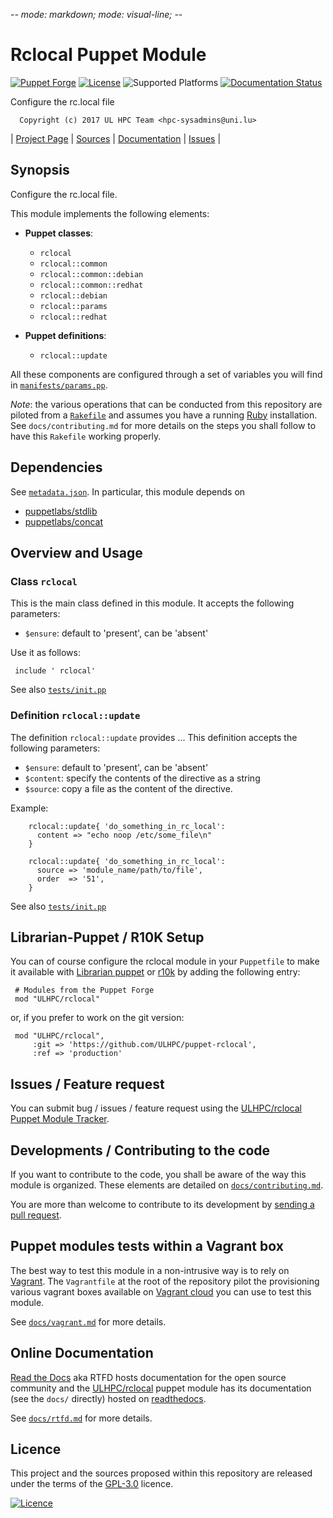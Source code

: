 -*- mode: markdown; mode: visual-line;  -*-

# Rclocal Puppet Module 

[![Puppet Forge](http://img.shields.io/puppetforge/v/ULHPC/rclocal.svg)](https://forge.puppetlabs.com/ULHPC/rclocal)
[![License](http://img.shields.io/:license-GPL3.0-blue.svg)](LICENSE)
![Supported Platforms](http://img.shields.io/badge/platform-debian|centos-lightgrey.svg)
[![Documentation Status](https://readthedocs.org/projects/ulhpc-puppet-rclocal/badge/?version=latest)](https://readthedocs.org/projects/ulhpc-puppet-rclocal/?badge=latest)

Configure the rc.local file

      Copyright (c) 2017 UL HPC Team <hpc-sysadmins@uni.lu>
      

| [Project Page](https://github.com/ULHPC/puppet-rclocal) | [Sources](https://github.com/ULHPC/puppet-rclocal) | [Documentation](https://ulhpc-puppet-rclocal.readthedocs.org/en/latest/) | [Issues](https://github.com/ULHPC/puppet-rclocal/issues) |

## Synopsis

Configure the rc.local file.

This module implements the following elements: 

* __Puppet classes__:
    - `rclocal` 
    - `rclocal::common` 
    - `rclocal::common::debian` 
    - `rclocal::common::redhat` 
    - `rclocal::debian` 
    - `rclocal::params` 
    - `rclocal::redhat` 

* __Puppet definitions__: 
    - `rclocal::update` 

All these components are configured through a set of variables you will find in
[`manifests/params.pp`](manifests/params.pp). 

_Note_: the various operations that can be conducted from this repository are piloted from a [`Rakefile`](https://github.com/ruby/rake) and assumes you have a running [Ruby](https://www.ruby-lang.org/en/) installation.
See `docs/contributing.md` for more details on the steps you shall follow to have this `Rakefile` working properly. 

## Dependencies

See [`metadata.json`](metadata.json). In particular, this module depends on 

* [puppetlabs/stdlib](https://forge.puppetlabs.com/puppetlabs/stdlib)
* [puppetlabs/concat](https://forge.puppetlabs.com/puppetlabs/concat)

## Overview and Usage

### Class `rclocal`

This is the main class defined in this module.
It accepts the following parameters: 

* `$ensure`: default to 'present', can be 'absent'

Use it as follows:

     include ' rclocal'

See also [`tests/init.pp`](tests/init.pp)


### Definition `rclocal::update`

The definition `rclocal::update` provides ...
This definition accepts the following parameters:

* `$ensure`: default to 'present', can be 'absent'
* `$content`: specify the contents of the directive as a string
* `$source`: copy a file as the content of the directive.

Example:

        rclocal::update{ 'do_something_in_rc_local':
          content => "echo noop /etc/some_file\n"
        }

        rclocal::update{ 'do_something_in_rc_local':
          source => 'module_name/path/to/file',
          order  => '51',
        }

See also [`tests/init.pp`](tests/init.pp)


## Librarian-Puppet / R10K Setup

You can of course configure the rclocal module in your `Puppetfile` to make it available with [Librarian puppet](http://librarian-puppet.com/) or
[r10k](https://github.com/adrienthebo/r10k) by adding the following entry:

     # Modules from the Puppet Forge
     mod "ULHPC/rclocal"

or, if you prefer to work on the git version: 

     mod "ULHPC/rclocal", 
         :git => 'https://github.com/ULHPC/puppet-rclocal',
         :ref => 'production' 

## Issues / Feature request

You can submit bug / issues / feature request using the [ULHPC/rclocal Puppet Module Tracker](https://github.com/ULHPC/puppet-rclocal/issues). 

## Developments / Contributing to the code 

If you want to contribute to the code, you shall be aware of the way this module is organized. 
These elements are detailed on [`docs/contributing.md`](contributing/index.md).

You are more than welcome to contribute to its development by [sending a pull request](https://help.github.com/articles/using-pull-requests). 

## Puppet modules tests within a Vagrant box

The best way to test this module in a non-intrusive way is to rely on [Vagrant](http://www.vagrantup.com/).
The `Vagrantfile` at the root of the repository pilot the provisioning various vagrant boxes available on [Vagrant cloud](https://atlas.hashicorp.com/boxes/search?utf8=%E2%9C%93&sort=&provider=virtualbox&q=svarrette) you can use to test this module.

See [`docs/vagrant.md`](vagrant.md) for more details. 

## Online Documentation

[Read the Docs](https://readthedocs.org/) aka RTFD hosts documentation for the open source community and the [ULHPC/rclocal](https://github.com/ULHPC/puppet-rclocal) puppet module has its documentation (see the `docs/` directly) hosted on [readthedocs](http://ulhpc-puppet-rclocal.rtfd.org).

See [`docs/rtfd.md`](rtfd.md) for more details.

## Licence

This project and the sources proposed within this repository are released under the terms of the [GPL-3.0](LICENCE) licence.


[![Licence](https://www.gnu.org/graphics/gplv3-88x31.png)](LICENSE)
